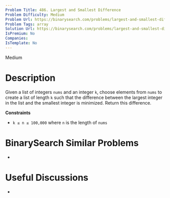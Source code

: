 ```yaml
---
Problem Title: 486. Largest and Smallest Difference
Problem Difficulty: Medium
Problem Url: https://binarysearch.com/problems/largest-and-smallest-difference/
Problem Tags: array
Solution Url: https://binarysearch.com/problems/largest-and-smallest-difference/solutions/
IsPremium: No
Companies: 
IsTemplate: No
---
```


<span style="color: ;">Medium</span>

# Description

Given a list of integers `nums` and an integer `k`, choose elements from `nums` to create a list of length `k` such that the difference between the largest integer in the list and the smallest integer is minimized. Return this difference.

**Constraints**
- `k ≤ n ≤ 100,000` where `n` is the length of `nums`

# BinarySearch Similar Problems

- []()

# Useful Discussions

- []()
